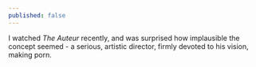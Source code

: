 ```yaml
---
published: false
---
```


I watched *The Auteur* recently, and was surprised how implausible the concept seemed - a serious, artistic director, firmly devoted to his vision, making porn.